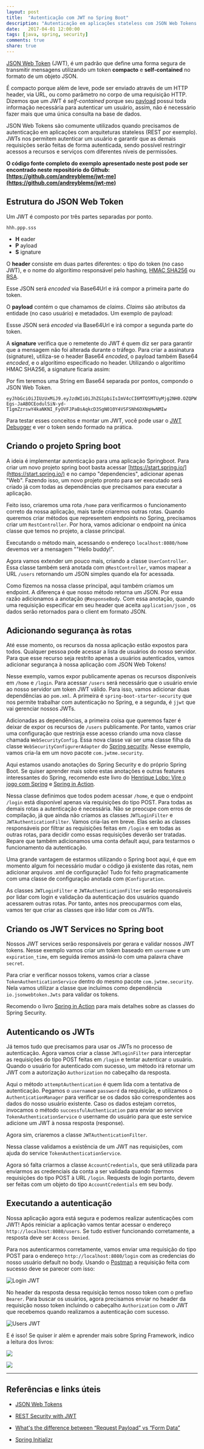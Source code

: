 ```yaml
---
layout: post
title:  "Autenticação com JWT no Spring Boot"
description: "Autenticação em aplicações stateless com JSON Web Tokens."
date:   2017-04-01 12:00:00
tags: [java, spring, security]
comments: true
share: true
---
```


[JSON Web Token](https://jwt.io/) (JWT), é um padrão que define uma forma segura de transmitir mensagens utilizando um token **compacto** e **self-contained** no formato de um objeto JSON.

É compacto porque além de leve, pode ser enviado através de um HTTP header, via URL, ou como parâmetro no corpo de uma requisição HTTP. Dizemos que um JWT é *self-contained* porque seu [payload](http://stackoverflow.com/questions/23118249/whats-the-difference-between-request-payload-vs-form-data-as-seen-in-chrome) possui toda informação necessária para autenticar um usuário, assim, não é necessário fazer mais que uma única consulta na base de dados.

JSON Web Tokens são comumente utilizados quando precisamos de autenticação em aplicações com arquiteturas stateless (REST por exemplo). JWTs nos permitem autenticar um usuário e garantir que as demais requisições serão feitas de forma autenticada, sendo possível restringir acessos a recursos e serviços com diferentes níveis de permissões. 

**O código fonte completo do exemplo apresentado neste post pode ser encontrado neste repositório do Github: [https://github.com/andreybleme/jwt-me](https://github.com/andreybleme/jwt-me)**


Estrutura do JSON Web Token
-------------
Um JWT é composto por três partes separadas por ponto.

`hhh.ppp.sss` 

- **H** eader
- **P** ayload
- **S** ignature

O **header** consiste em duas partes diferentes: o tipo do token (no caso JWT), e o nome do algorítimo responsável pelo hashing, [HMAC SHA256](https://pt.wikipedia.org/wiki/HMAC) ou [RSA](https://pt.wikipedia.org/wiki/RSA).

<script src="https://gist.github.com/andreybleme/6e1a4685b30d2bb6abf34e0adab5407c.js"></script>

Esse JSON será *encoded* via Base64Url e irá compor a primeira parte do token.

O **payload** contém o que chamamos de *claims*. *Claims* são atributos da entidade (no caso usuário) e metadados. Um exemplo de payload:

<script src="https://gist.github.com/andreybleme/b65d23c5c4d498af4bc4f707e2f4e9fc.js"></script>

Essse JSON será *encoded* via Base64Url e irá compor a segunda parte do token.

A **signature** verifica que o remetente do JWT é quem diz ser para garantir que a mensagem não foi alterada durante o tráfego. Para criar a assinatura (signature), utiliza-se o header Base64 *encoded*, o payload também Base64 *encoded*, e o algorítimo especificado no header. Utilizando o algorítimo HMAC SHA256, a signature ficaria assim:

<script src="https://gist.github.com/andreybleme/cf63573ef6e2107ecb85f3b6aad97a2b.js"></script> 

Por fim teremos uma String em Base64 separada por pontos, compondo o JSON Web Token.

`eyJhbGciOiJIUzUxMiJ9.eyJzdWIiOiJhZG1pbiIsImV4cCI6MTQ5MTUyMjg2NH0.OZQPWEgs-JaABOCEodulSiN-yd-T1gmZzrswY4kaNKNI_FyOVFJPaBsAqkcD3SgN010Y4VSFSNh6DXNqHwNMIw`

Para testar esses conceitos e montar um JWT, você pode usar o [JWT Debugger](https://jwt.io/) e ver o token sendo formado na prática.


Criando o projeto Spring boot
-------------

A ideia é implementar autenticação para uma aplicação Springboot. Para criar um novo projeto spring boot basta acessar [https://start.spring.io/](https://start.spring.io/) e no campo "dependencies", adicionar apenas "Web". Fazendo isso, um novo projeto pronto para ser executado será criado já com todas as dependências que precisamos para executar a aplicação.

Feito isso, criaremos uma rota `/home` para verificarmos o funcionamento correto da nossa aplicação, mais tarde criaremos outras rotas. Quando queremos criar métodos que representem endpoints no Spring, precisamos criar um `RestController`. Por hora, vamos adicionar o endpoint na única classe que temos no projeto, a classe principal.

<script src="https://gist.github.com/andreybleme/666dd65233111c24b3d6bc6fe9c7a993.js"></script>

Executando o método main, acessando o endereço `localhost:8080/home` devemos ver a mensagem ""Hello buddy!".

Agora vamos extender um pouco mais, criando a classe `UserController`. Essa classe também será anotada com `@RestController`, vamos mapear a URL `/users` retornando um JSON simples quando ela for acessada.

<script src="https://gist.github.com/andreybleme/ca5031efe11f30bdc11fde80ac0b818d.js"></script>

Como fizemos na nossa classe principal, aqui também criamos um endpoint. A diferença é que nosso método retorna um JSON. Por essa razão adicionamos a anotação `@ResponseBody`. Com essa anotação, quando uma requisição especificar em seu header que aceita `application/json` , os dados serão retornados para o client em formato JSON. 

<script src="https://gist.github.com/andreybleme/7eab61427b3b3030967ecc548e99168e.js"></script>


Adicionando segurança às rotas
-------------
Até esse momento, os recursos da nossa aplicação estão expostos para todos. Qualquer pessoa pode acessar a lista de usuários do nosso servidor. Para que esse recurso seja restrito apenas a usuários autenticados, vamos adicionar segurança à nossa aplicação com JSON Web Tokens!

Nesse exemplo, vamos expor publicamente apenas os recursos disponíveis em `/home` e `/login`. Para acessar `/users` será necessário que o usuário envie ao nosso servidor um token JWT válido. Para isso, vamos adicionar duas dependências ao `pom.xml`. A primeira é  `spring-boot-starter-security` que nos permite trabalhar com autenticação no Spring, e a segunda, é `jjwt` que vai gerenciar nossos JWTs.

<script src="https://gist.github.com/andreybleme/1a12be46452eb9170c30b2cbc2d1c9dd.js"></script>
 
 Adicionadas as dependências, a primeira coisa que queremos fazer é deixar de expor os recursos de `/users` publicamente. Por tanto, vamos criar uma configuração que restrinja esse acesso criando uma nova classe chamada `WebSecurityConfig`. Essa nova classe vai ser uma classe filha da classe `WebSecurityConfigurerAdapter` do [Spring security](https://projects.spring.io/spring-security/). Nesse exemplo, vamos cria-la em um novo pacote `com.jwtme.security`.

<script src="https://gist.github.com/andreybleme/cd4abdaa3736d43d22f4897d411c265f.js"></script>

Aqui estamos usando anotações do Spring Security e do próprio Spring Boot. Se quiser aprender mais sobre estas anotações e outras features interessantes do Spring, recomendo este livro do [Henrique Lobo: Vire o jogo com Spring](https://amzn.to/2vmRYKP) e [Spring in Action](https://amzn.to/2SC0nlU).

Nessa classe definimos que todos podem acessar `/home`, e que o endpoint `/login` está disponível apenas via requisições do tipo POST. Para todas as demais rotas a autenticação é necessária. Não se preocupe com erros de compilação, já que ainda não criamos as classes `JWTLoginFilter` e `JWTAuthenticationFilter`. Vamos cria-las em breve. Elas serão as classes responsáveis por filtrar as requisições feitas em `/login` e em todas as outras rotas, para decidir como essas requisições deverão ser tratadas. Repare que também adicionamos uma conta default aqui, para testarmos o funcionamento da autenticação. 

Uma grande vantagem de estarmos utilizando o Spring boot aqui, é que em momento algum foi necessário mudar o código já existente das rotas, nem adicionar arquivos .xml de configuração! Tudo foi feito pragmaticamente com uma classe de configuração anotada com `@Configuration`.

As classes `JWTLoginFilter` e `JWTAuthenticationFilter` serão responsáveis por lidar com login e validação da autenticação dos usuários quando acessarem outras rotas. Por tanto, antes nos preocuparmos com elas, vamos ter que criar as classes que irão lidar com os JWTs.


Criando os JWT Services no Spring boot
----------
Nossos JWT services serão responsáveis por gerara e validar nossos JWT tokens. Nesse exemplo vamos criar um token baseado em `username` e um `expiration_time`, em seguida iremos assiná-lo com uma palavra chave `secret`.

Para criar e verificar nossos tokens, vamos criar a classe `TokenAuthenticationService` dentro do mesmo pacote `com.jwtme.security`.  Nela vamos utilizar a classe que incluímos como dependência `io.jsonwebtoken.Jwts` para validar os tokens.

<script src="https://gist.github.com/andreybleme/036ce00169c70e12d3032d45390705dc.js"></script>

Recomendo o livro [Spring in Action](https://amzn.to/2SC0nlU) para mais detalhes sobre as classes do Spring Security.


Autenticando os JWTs
-----------
Já temos tudo que precisamos para usar os JWTs no processo de autenticação. Agora vamos criar a classe `JWTLoginFilter` para interceptar as requisições do tipo POST feitas em `/login` e tentar autenticar o usuário. Quando o usuário for autenticado com sucesso, um método irá retornar um JWT com a autorização `Authorization` no cabeçalho da resposta.

<script src="https://gist.github.com/andreybleme/df031ab9c0fdc6034a03bb75b9553e34.js"></script>

Aqui o método `attemptAuthentication` é quem lida com a tentativa de autenticação. Pegamos o `username`e `password` da requisição, e utilizamos o `AuthenticationManager` para verificar se os dados são correspondentes aos dados do nosso usuário existente. Caso os dados estejam corretos, invocamos o método `successfulAuthentication` para enviar ao service `TokenAuthenticationService` o username do usuário para que este service adicione um JWT à nossa resposta (response).

Agora sim, criaremos a classe `JWTAuthenticationFilter`.

<script src="https://gist.github.com/andreybleme/a9ca172117dd6f4adfcf7ff0f61fe83c.js"></script>

Nessa classe validamos a existência de um JWT nas requisições, com ajuda do service `TokenAuthenticationService`.

Agora só falta criarmos a classe `AccountCredentials`, que será utilizada para enviarmos as credenciais da conta a ser validada quando fizermos requisições do tipo POST à URL `/login`. Requests de login portanto, devem ser feitas com um objeto do tipo `AccountCredentials` em seu body.

<script src="https://gist.github.com/andreybleme/b4b1878015c4551d153d987aec023071.js"></script>

Executando a autenticação
-------------
Nossa aplicação agora está segura e podemos realizar autenticações com JWT! Após reiniciar a aplicação vamos tentar acessar o endereço `http://localhost:8080/users`. Se tudo estiver funcionando corretamente, a resposta deve ser `Access Denied`.

Para nos autenticarmos corretamente, vamos enviar uma requisição do tipo POST para o endereço `http://localhost:8080/login` com as credencias do nosso usuário default no body. Usando o [Postman](https://chrome.google.com/webstore/detail/postman/fhbjgbiflinjbdggehcddcbncdddomop) a requisição feita com sucesso deve se parecer com isso:

![Login JWT](https://raw.githubusercontent.com/andreybleme/andreybleme.github.io/master/assets/img/jwt-login.png "JWT Login Request")

No header da resposta dessa requisição temos nosso token com o prefixo `Bearer`. Para buscar os usuários, agora precisamos enviar no header da requisição nosso token incluindo o cabeçalho `Authorization` com o JWT que recebemos quando realizamos a autenticação com sucesso.

![Users JWT](https://raw.githubusercontent.com/andreybleme/andreybleme.github.io/master/assets/img/jwt-users.png "JWT User Access")

E é isso! Se quiser ir além e aprender mais sobre Spring Framework, indico a leitura dos livros:

<a target="_blank"  href="https://www.amazon.com.br/gp/product/1617294942/ref=as_li_tl?ie=UTF8&camp=1789&creative=9325&creativeASIN=1617294942&linkCode=as2&tag=andreybleme-20&linkId=f79acef1aceb814981c20b4a9ec713c9"><img border="0" src="//ws-na.amazon-adsystem.com/widgets/q?_encoding=UTF8&MarketPlace=BR&ASIN=1617294942&ServiceVersion=20070822&ID=AsinImage&WS=1&Format=_SL250_&tag=andreybleme-20" ></a><img src="//ir-br.amazon-adsystem.com/e/ir?t=andreybleme-20&l=am2&o=33&a=1617294942" width="1" height="1" border="0" alt="" style="border:none !important; margin:0px !important;" />

<a target="_blank"  href="https://www.amazon.com.br/gp/product/B00VRS7X3Q/ref=as_li_tl?ie=UTF8&camp=1789&creative=9325&creativeASIN=B00VRS7X3Q&linkCode=as2&tag=andreybleme-20&linkId=910c1ec0986f1389aaad506e4258d548"><img border="0" src="//ws-na.amazon-adsystem.com/widgets/q?_encoding=UTF8&MarketPlace=BR&ASIN=B00VRS7X3Q&ServiceVersion=20070822&ID=AsinImage&WS=1&Format=_SL250_&tag=andreybleme-20" ></a><img src="//ir-br.amazon-adsystem.com/e/ir?t=andreybleme-20&l=am2&o=33&a=B00VRS7X3Q" width="1" height="1" border="0" alt="" style="border:none !important; margin:0px !important;" />

-------------


Referências e links úteis
-------------
- [JSON Web Tokens](https://jwt.io/)

- [REST Security with JWT](https://www.toptal.com/java/rest-security-with-jwt-spring-security-and-java)

- [What's the difference between “Request Payload” vs “Form Data”](http://stackoverflow.com/questions/23118249/whats-the-difference-between-request-payload-vs-form-data-as-seen-in-chrome)

- [Spring Initializr](https://start.spring.io/)